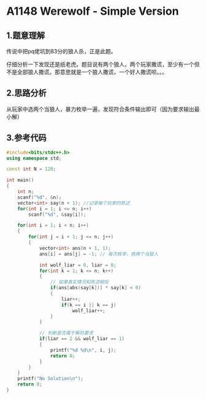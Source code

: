# A1148 Werewolf - Simple Version

## 1.题意理解
传说中把pq佬坑到83分的狼人杀，正是此题。

仔细分析一下发现还是纸老虎。题目说有两个狼人，两个玩家撒谎，至少有一个但不是全部狼人撒谎。那意思就是一个狼人撒谎，一个好人撒谎呗。。。

## 2.思路分析
从玩家中选两个当狼人，暴力枚举一遍，发现符合条件输出即可（因为要求输出最小解）

## 3.参考代码
```cpp
#include<bits/stdc++.h>
using namespace std;

const int N = 128;

int main()
{
    int n;
    scanf("%d", &n);
    vector<int> say(n + 1); //记录每个玩家的陈述
    for(int i = 1; i <= n; i++)
        scanf("%d", &say[i]);

    for(int i = 1; i < n; i++)
    {
        for(int j = i + 1; j <= n; j++)
        {
            vector<int> ans(n + 1, 1);
            ans[i] = ans[j] = -1; // 每次枚举，挑两个当狼人

            int wolf_liar = 0, liar = 0;
            for(int k = 1; k <= n; k++)
            {
                // 如果真实情况和陈述相反
                if(ans[abs(say[k])] * say[k] < 0)
                {
                    liar++;
                    if(k == i || k == j)
                        wolf_liar++;
                }
            }

            // 判断是否属于解的要求
            if(liar == 2 && wolf_liar == 1)
            {
                printf("%d %d\n", i, j);
                return 0;
            }
        }
    }
    printf("No Solution\n");
    return 0;
}
```